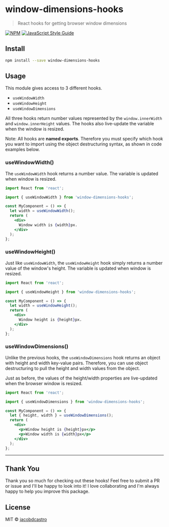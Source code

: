 # window-dimensions-hooks

> React hooks for getting browser window dimensions

[![NPM](https://img.shields.io/npm/v/window-dimensions-hooks.svg)](https://www.npmjs.com/package/window-dimensions-hooks) [![JavaScript Style Guide](https://img.shields.io/badge/code_style-standard-brightgreen.svg)](https://standardjs.com)

## Install

```bash
npm install --save window-dimensions-hooks
```

## Usage

This module gives access to 3 different hooks.
- `useWindowWidth`
- `useWindowHeight`
- `useWindowDimensions`

All three hooks return number values represented by the `window.innerWidth` and `window.innerHeight` values. The hooks also live-update the variable when the window is resized.

Note: All hooks are **named exports**. Therefore you must specify which hook you want to import using the object destructuring syntax, as shown in code examples below.


### useWindowWidth()

The `useWindowWidth` hook returns a number value. The variable is updated when window is resized.

```jsx
import React from 'react';

import { useWindowWidth } from 'window-dimensions-hooks';

const MyComponent = () => {
  let width = useWindowWidth();
  return (
    <div>
      Window width is {width}px.
    </div>
  );
};
```

### useWindowHeight()

Just like `useWindowWidth`, the `useWindowHeight` hook simply returns a number value of the window's height. The variable is updated when window is resized.

```jsx
import React from 'react';

import { useWindowHeight } from 'window-dimensions-hooks';

const MyComponent = () => {
  let width = useWindowHeight();
  return (
    <div>
      Window height is {height}px.
    </div>
  );
};
```

### useWindowDimensions()

Unlike the previous hooks, the `useWindowDimensions` hook returns an object with height and width key-value pairs. Therefore, you can use object destructuring to pull the height and width values from the object.

Just as before, the values of the height/width properties are live-updated when the browser window is resized.

```jsx
import React from 'react';

import { useWindowDimensions } from 'window-dimensions-hooks';

const MyComponent = () => {
  let { height, width } = useWindowDimensions();
  return (
    <div>
      <p>Window height is {height}px</p>
      <p>Window width is {width}px</p>
    </div>
  );
};
```
---

## Thank You

Thank you so much for checking out these hooks! Feel free to submit a PR or issue and I'll be happy to look into it! I love collaborating and I'm always happy to help you improve this package.


## License

MIT © [jacobdcastro](https://github.com/jacobdcastro)
